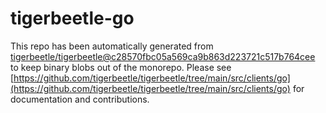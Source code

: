# tigerbeetle-go
This repo has been automatically generated from [tigerbeetle/tigerbeetle@c28570fbc05a569ca9b863d223721c517b764cee](https://github.com/tigerbeetle/tigerbeetle/commit/c28570fbc05a569ca9b863d223721c517b764cee) to keep binary blobs out of the monorepo. Please see [https://github.com/tigerbeetle/tigerbeetle/tree/main/src/clients/go](https://github.com/tigerbeetle/tigerbeetle/tree/main/src/clients/go) for documentation and contributions.
